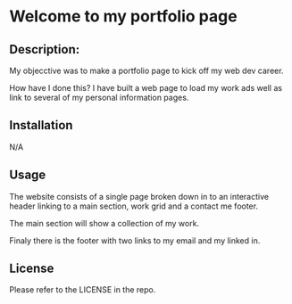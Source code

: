 # Welcome to my portfolio page

## Description: 

My objecctive was to make a portfolio page to kick off my web dev career. 

How have I done this? I have built a web page to load my work ads well as link to several of my personal information pages. 

## Installation
N/A

## Usage
The website consists of a single page broken down in to an interactive header linking to a main section, work grid and a contact me footer.

The main section will show a collection of my work. 

Finaly there is the footer with two links to my email and my linked in. 

## License
Please refer to the LICENSE in the repo.

